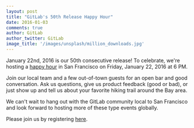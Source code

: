 ```yaml
---
layout: post
title: "GitLab's 50th Release Happy Hour"
date: 2016-01-03
comments: true
author: GitLab
author_twitter: GitLab
image_title: '/images/unsplash/million_downloads.jpg'
---
```


January 22nd, 2016 is our 50th consecutive release! To celebrate, we're hosting a [happy hour](http://www.eventbrite.com/e/gitlabs-50th-release-party-tickets-20399448299) in San Francisco on Friday, January 22, 2016 at 6 PM.

Join our local team and a few out-of-town guests for an open bar and good conversation. Ask us questions, give us product feedback (good or bad), or just show up and tell us about your favorite hiking trail around the Bay area.

We can't wait to hang out with the GitLab community local to San Francisco and look forward to hosting more of these type events globally.

Please join us by registering [here](http://www.eventbrite.com/e/gitlabs-50th-release-party-tickets-20399448299).
